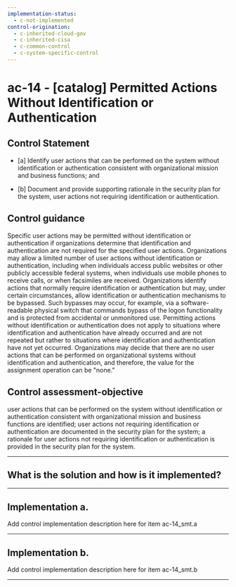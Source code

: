 ```yaml
---
implementation-status:
  - c-not-implemented
control-origination:
  - c-inherited-cloud-gov
  - c-inherited-cisa
  - c-common-control
  - c-system-specific-control
---
```


# ac-14 - \[catalog\] Permitted Actions Without Identification or Authentication

## Control Statement

- \[a\] Identify user actions that can be performed on the system without identification or authentication consistent with organizational mission and business functions; and

- \[b\] Document and provide supporting rationale in the security plan for the system, user actions not requiring identification or authentication.

## Control guidance

Specific user actions may be permitted without identification or authentication if organizations determine that identification and authentication are not required for the specified user actions. Organizations may allow a limited number of user actions without identification or authentication, including when individuals access public websites or other publicly accessible federal systems, when individuals use mobile phones to receive calls, or when facsimiles are received. Organizations identify actions that normally require identification or authentication but may, under certain circumstances, allow identification or authentication mechanisms to be bypassed. Such bypasses may occur, for example, via a software-readable physical switch that commands bypass of the logon functionality and is protected from accidental or unmonitored use. Permitting actions without identification or authentication does not apply to situations where identification and authentication have already occurred and are not repeated but rather to situations where identification and authentication have not yet occurred. Organizations may decide that there are no user actions that can be performed on organizational systems without identification and authentication, and therefore, the value for the assignment operation can be "none."

## Control assessment-objective

user actions that can be performed on the system without identification or authentication consistent with organizational mission and business functions are identified;
user actions not requiring identification or authentication are documented in the security plan for the system;
a rationale for user actions not requiring identification or authentication is provided in the security plan for the system.

______________________________________________________________________

## What is the solution and how is it implemented?

<!-- Please leave this section blank and enter implementation details in the parts below. -->

______________________________________________________________________

## Implementation a.

Add control implementation description here for item ac-14_smt.a

______________________________________________________________________

## Implementation b.

Add control implementation description here for item ac-14_smt.b

______________________________________________________________________
